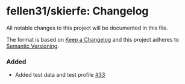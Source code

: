 # fellen31/skierfe: Changelog

All notable changes to this project will be documented in this file.

The format is based on [Keep a Changelog](http://keepachangelog.com/en/1.0.0/)
and this project adheres to [Semantic Versioning](http://semver.org/spec/v2.0.0.html).

<!-- insertion marker -->
<!-- ## [0.1.0](https://github.com/fellen31/skierfe/releases/tag/0.1.0) - 2024-03-21 -->

### Added

- Added test data and test profile [#33](https://github.com/genomic-medicine-sweden/skierfe/pull/33)
